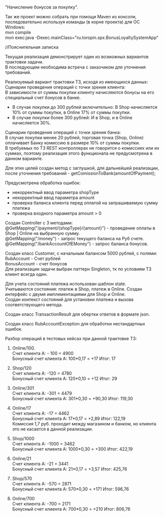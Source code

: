 
"Начисление бонусов за покупку".  

Так же проект можно собрать при помощи Maven из консоли, последовательно используя команды (в корне проекта) для ОС Windows:  
mvn compile  
mvn exec:java -Dexec.mainClass="ru.toropin.spx.BonusLoyaltySystemApp"  

//Пояснительная записка  

Текущая реализация демонстрирует один из возможных вариантов трактовки задачи.  
В последующем необходима встреча с заказчиком для уточнения требований.  

Реализуемый вариант трактовки ТЗ, исходя из имеющихся данных:  
Сценарии проведения операций с точки зрения клиента:  
В зависимости от суммы покупки клиенту начисляются бонусы на его специальный счет бонусов в банке.
- В случае покупки до 300 рублей включительно:
  В Shop начисляется 10% от суммы покупки, в Online 17% от суммы покупки.
- В случае покупки более 300 рублей:
  И в Shop, и в Online начисляется 30%.


Сценарии проведения операций с точки зрения банка:  
В случае покупки менее 20 рублей, торговая точка (Shop, Online) оплачивает Банку комиссию в размере 10% от суммы покупки.  
В требуемых по ТЗ REST контроллерах не говорится о комиссиях или их суммах, поэтому реализация этого функционала не предусмотрена в данном варианте.  

Для этих целей создан метод с заглушкой, для дальнейшей реализации, после уточнения требований - getComissionToBank(amountOfPayment);  

Предусмотрена обработка ошибок:
- некорректный ввод параметра shopType   
- некорректный ввод параметра amount
- проверка баланса клиента перед оплатой на запрашиваемую сумму платежа  
- проверка входного параметра amount > 0

Создан Controller с 3 методами:  
@GetMapping("/payment/{shopType}/{amount}") - проведение оплаты в Shop | Online на выбранную сумму.  
@GetMapping("/money") - запрос текущего баланса на Руб счете.  
@GetMapping("/bankAccountOfEMoney") - запрос баланса бонусов.  

Создан класс Customer, с начальным балансом 5000 рублей, c полями:  
RubAccount - Счет рублей  
BonusAccount - счет бонусов  
Для реализации задачи выбран паттерн Singleton, тк по условиям ТЗ клиент всегда один.

Для учета состояний платежа использован шаблон state.  
Учитываются состояния: платеж в Shop, платеж в Online. Создан интерфейс с двумя имплементациями для Shop и Online.  
Создан контекст состояний для установки платежа и вызова соответствующего метода.  

Создан класс TransactionResult для обертки ответов в формате json.  

Создан класс RubAccountExсeption для обработки нестандартных ошибок.

Разбор операций в тестовых кейсах при данной трактовке ТЗ:
1. Online/100.    
   Cчет клиента А: - 100 = 4900    
   Бонусный счет клиента А: 100*0,17 = +17 Итог: 17


2. Shop/120    
   Cчет клиента А: -120 = 4780  
   Бонусный счет клиента А: 120*0,10 = +12 Итог: 29


3. Online/301   
   Cчет клиента А: -301 = 4479   
   Бонусный счет клиента А: 301*0,30 = +90,30 Итог: 119,30


4. Online/17    
   Cчет клиента А: -17 = 4462  
   Бонусный счет клиента А: 17*0,17 = +2,89 Итог: 122,19  
   Комиссия 1,7 руб. проходит между магазином и банком, но клиента это не касается в данной реализации.


5. Shop/1000    
   Cчет клиента А: -1000 = 3462   
   Бонусный счет клиента А: 1000*0,30 = +300 Итог: 422,19


6. Online/21    
   Cчет клиента А: -21 = 3441   
   Бонусный счет клиента А: 21*0,17 = +3,57 Итог: 425,76


7. Shop/570    
   Cчет клиента А: -570 = 2871   
   Бонусный счет клиента А: 570*0,30 = +171 Итог: 596,76


8. Online/700    
   Cчет клиента А: -700 = 2171   
   Бонусный счет клиента А: 700*0,30 = +210 Итог: 806,76


